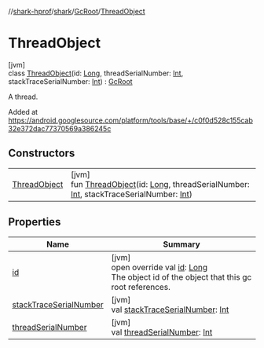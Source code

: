 //[shark-hprof](../../../../index.md)/[shark](../../index.md)/[GcRoot](../index.md)/[ThreadObject](index.md)

# ThreadObject

[jvm]\
class [ThreadObject](index.md)(id: [Long](https://kotlinlang.org/api/latest/jvm/stdlib/kotlin/-long/index.html), threadSerialNumber: [Int](https://kotlinlang.org/api/latest/jvm/stdlib/kotlin/-int/index.html), stackTraceSerialNumber: [Int](https://kotlinlang.org/api/latest/jvm/stdlib/kotlin/-int/index.html)) : [GcRoot](../index.md)

A thread.

Added at https://android.googlesource.com/platform/tools/base/+/c0f0d528c155cab32e372dac77370569a386245c

## Constructors

| | |
|---|---|
| [ThreadObject](-thread-object.md) | [jvm]<br>fun [ThreadObject](-thread-object.md)(id: [Long](https://kotlinlang.org/api/latest/jvm/stdlib/kotlin/-long/index.html), threadSerialNumber: [Int](https://kotlinlang.org/api/latest/jvm/stdlib/kotlin/-int/index.html), stackTraceSerialNumber: [Int](https://kotlinlang.org/api/latest/jvm/stdlib/kotlin/-int/index.html)) |

## Properties

| Name | Summary |
|---|---|
| [id](id.md) | [jvm]<br>open override val [id](id.md): [Long](https://kotlinlang.org/api/latest/jvm/stdlib/kotlin/-long/index.html)<br>The object id of the object that this gc root references. |
| [stackTraceSerialNumber](stack-trace-serial-number.md) | [jvm]<br>val [stackTraceSerialNumber](stack-trace-serial-number.md): [Int](https://kotlinlang.org/api/latest/jvm/stdlib/kotlin/-int/index.html) |
| [threadSerialNumber](thread-serial-number.md) | [jvm]<br>val [threadSerialNumber](thread-serial-number.md): [Int](https://kotlinlang.org/api/latest/jvm/stdlib/kotlin/-int/index.html) |
